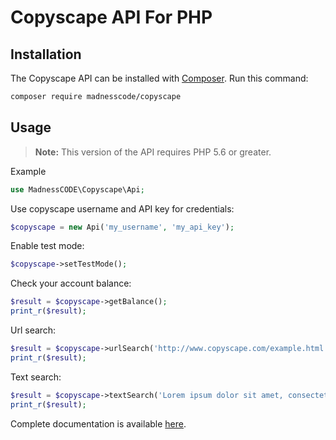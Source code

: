 # Copyscape API For PHP

## Installation

The Copyscape API can be installed with [Composer](https://getcomposer.org/). Run this command:
```sh
composer require madnesscode/copyscape
```

## Usage

> **Note:** This version of the API requires PHP 5.6 or greater.

Example

```php
use MadnessCODE\Copyscape\Api;
```
Use copyscape username and API key for credentials:
```php
$copyscape = new Api('my_username', 'my_api_key');
```
Enable test mode:
```php
$copyscape->setTestMode();
```
Check your account balance:
```php
$result = $copyscape->getBalance();
print_r($result);
```
Url search:
```php
$result = $copyscape->urlSearch('http://www.copyscape.com/example.html');
print_r($result);
```
Text search:
```php
$result = $copyscape->textSearch('Lorem ipsum dolor sit amet, consectetur adipiscing elit.');
print_r($result);
```

Complete documentation is available [here](https://www.copyscape.com/api-guide.php).